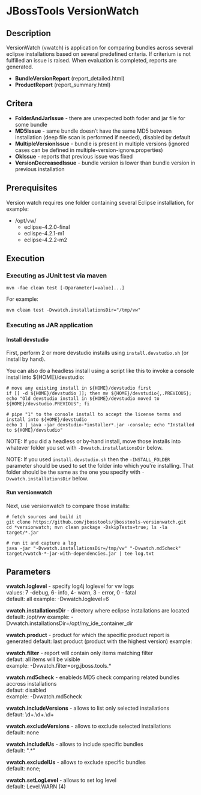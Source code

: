 # JBossTools VersionWatch #

## Description ##
VersionWatch (vwatch) is application for comparing bundles across several eclipse installations based on several predefined criteria. If criterium is not fulfilled an issue is raised. When evaluation is completed, reports are generated.

  * **BundleVersionReport** (report_detailed.html)
  * **ProductReport** (report_summary.html)

## Critera ##
  
  * **FolderAndJarIssue** - there are unexpected both foder and jar file for some bundle
  * **MD5Issue** - same bundle doesn’t have the same MD5 between installation (deep file scan is performed if needed), disabled by default
  * **MultipleVersionIssue** - bundle is present in multiple versions (ignored cases can be defined in multiple-version-ignore.properties)
  * **OkIssue** - reports that previous issue was fixed
  * **VersionDecreasedIssue** - bundle version is lower than bundle version in previous installation
  

## Prerequisites ##
Version watch requires one folder containing several Eclipse installation, for example:

* /opt/vw/
    * eclipse-4.2.0-final
    * eclispe-4.2.1-m1
    * eclipse-4.2.2-m2

## Execution ##
  
### Executing as JUnit test via maven ###
  
    mvn -fae clean test [-Dparameter[=value]...]
        
For example:

    mvn clean test -Dvwatch.installationsDir="/tmp/vw"
      
### Executing as JAR application ###

#### Install devstudio

First, perform 2 or more devstudio installs using `install.devstudio.sh` (or install by hand).

You can also do a headless install using a script like this to invoke a console install into ${HOME}/devstudio:

    # move any existing install in ${HOME}/devstudio first
    if [[ -d ${HOME}/devstudio ]]; then mv ${HOME}/devstudio{,.PREVIOUS}; echo "Old devstudio install in ${HOME}/devstudio moved to ${HOME}/devstudio.PREVIOUS"; fi

    # pipe "1" to the console install to accept the license terms and install into ${HOME}/devstudio
    echo 1 | java -jar devstudio-*installer*.jar -console; echo "Installed to ${HOME}/devstudio"

NOTE: If you did a headless or by-hand install, move those installs into whatever folder you set with `-Dvwatch.installationsDir` below. 

NOTE: If you used `install.devstudio.sh` then the `-INSTALL_FOLDER` parameter should be used to set the folder into which you're installing. That folder should be the same as the one you specify with `-Dvwatch.installationsDir` below.

#### Run versionwatch

Next, use versionwatch to compare those installs:

    # fetch sources and build it
    git clone https://github.com/jbosstools/jbosstools-versionwatch.git
    cd *versionwatch; mvn clean package -DskipTests=true; ls -la target/*.jar

    # run it and capture a log
    java -jar "-Dvwatch.installationsDir=/tmp/vw" "-Dvwatch.md5check" target/vwatch-*-jar-with-dependencies.jar | tee log.txt


## Parameters ##
**vwatch.loglevel** - specify log4j loglevel for vw logs  
values: 7 -debug, 6- info, 4- warn, 3 - error, 0 - fatal  
default: all
example: -Dvwatch.loglevel=6

**vwatch.installationsDir** - directory where eclipse installations are located  
default: /opt/vw
example: -Dvwatch.installationsDir=/opt/my_ide_container_dir

**vwatch.product** - product for which the specific product report is generated
default: last product (product with the highest version)
example:

**vwatch.filter** - report will contain only items matching filter  
defaut: all items will be visible  
example: -Dvwatch.filter=org.jboss.tools.*

**vwatch.md5check** - enableds MD5 check comparing related bundles accross installations  
defaut: disabled  
example: -Dvwatch.md5check

**vwatch.includeVersions** - allows to list only selected installations  
defaut: \d+\.\d+\.\d+  

**vwatch.excludeVersions** - allows to exclude selected installations  
default: none  

**vwatch.includeIUs** - allows to include specific bundles  
default: ".*"

**vwatch.excludeIUs** - allows to exclude specific bundles  
default: none;

**vwatch.setLogLevel** - allows to set log level  
default: Level.WARN (4)
